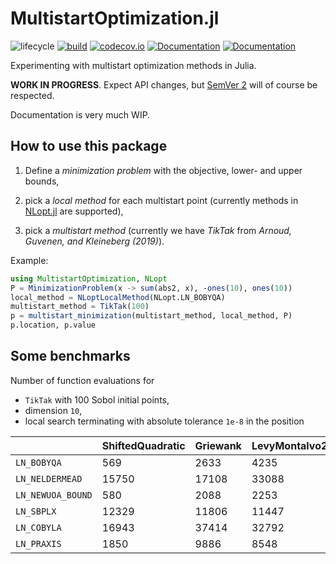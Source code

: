 # MultistartOptimization.jl

![lifecycle](https://img.shields.io/badge/lifecycle-experimental-orange.svg)
[![build](https://github.com/tpapp/MultistartOptimization.jl/workflows/CI/badge.svg)](https://github.com/tpapp/MultistartOptimization.jl/actions?query=workflow%3ACI)
[![codecov.io](http://codecov.io/github/tpapp/MultistartOptimization.jl/coverage.svg?branch=master)](http://codecov.io/github/tpapp/MultistartOptimization.jl?branch=master)
[![Documentation](https://img.shields.io/badge/docs-stable-blue.svg)](https://tpapp.github.io/MultistartOptimization.jl/stable)
[![Documentation](https://img.shields.io/badge/docs-master-blue.svg)](https://tpapp.github.io/MultistartOptimization.jl/dev)

Experimenting with multistart optimization methods in Julia.

**WORK IN PROGRESS**. Expect API changes, but [SemVer 2](https://semver.org/) will of course be respected.

Documentation is very much WIP.

## How to use this package

1. Define a *minimization problem* with the objective, lower- and upper bounds,

2. pick a *local method* for each multistart point (currently methods in [NLopt.jl](https://github.com/JuliaOpt/NLopt.jl) are supported),

3. pick a *multistart method* (currently we have *TikTak* from *Arnoud, Guvenen, and Kleineberg (2019)*).

Example:

```julia
using MultistartOptimization, NLopt
P = MinimizationProblem(x -> sum(abs2, x), -ones(10), ones(10))
local_method = NLoptLocalMethod(NLopt.LN_BOBYQA)
multistart_method = TikTak(100)
p = multistart_minimization(multistart_method, local_method, P)
p.location, p.value
```

## Some benchmarks

Number of function evaluations for

- `TikTak` with 100 Sobol initial points,
- dimension `10`,
- local search terminating with absolute tolerance `1e-8` in the position

|  | ShiftedQuadratic | Griewank | LevyMontalvo2 | Rastrigin | Rosenbrock |
| ---- | ---- | ---- | ---- | ---- | ---- |
| `LN_BOBYQA` | 569 | 2633 | 4235 | **FAIL** | 10995 |
| `LN_NELDERMEAD` | 15750 | 17108 | 33088 | **FAIL** | 42785 |
| `LN_NEWUOA_BOUND` | 580 | 2088 | 2253 | **FAIL** | 13409 |
| `LN_SBPLX` | 12329 | 11806 | 11447 | **FAIL** | 7020038 |
| `LN_COBYLA` | 16943 | 37414 | 32792 | **FAIL** | 985676 |
| `LN_PRAXIS` | 1850 | 9886 | 8548 | **FAIL** | 15436 |
